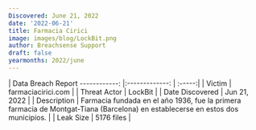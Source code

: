 ```yaml
---
Discovered: June 21, 2022
date: '2022-06-21'
title: Farmacia Cirici
image: images/blog/LockBit.png
author: Breachsense Support
draft: false
yearmonths: 2022/june
---
```



| Data Breach Report
------------:     |:-------------:    | :-----:|
| Victim      | farmaciacirici.com      | 
| Threat Actor      | LockBit      | 
| Date Discovered      | Jun 21, 2022      | 
| Description      | Farmacia fundada en el año 1936, fue la primera farmacia de Montgat-Tiana (Barcelona) en establecerse en estos dos municipios.      | 
| Leak Size      | 5176 files      | 

